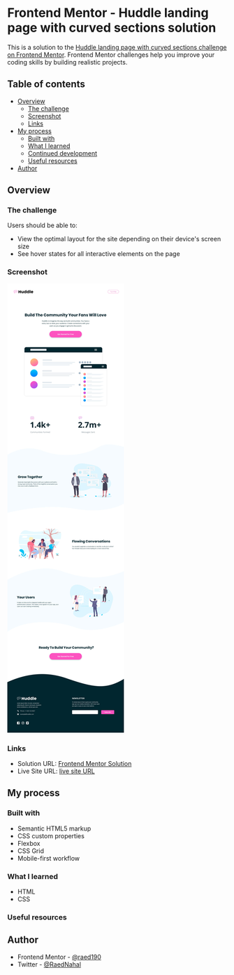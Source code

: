 # Frontend Mentor - Huddle landing page with curved sections solution

This is a solution to the [Huddle landing page with curved sections challenge on Frontend Mentor](https://www.frontendmentor.io/challenges/huddle-landing-page-with-curved-sections-5ca5ecd01e82137ec91a50f2). Frontend Mentor challenges help you improve your coding skills by building realistic projects. 

## Table of contents

- [Overview](#overview)
  - [The challenge](#the-challenge)
  - [Screenshot](#screenshot)
  - [Links](#links)
- [My process](#my-process)
  - [Built with](#built-with)
  - [What I learned](#what-i-learned)
  - [Continued development](#continued-development)
  - [Useful resources](#useful-resources)
- [Author](#author)

## Overview

### The challenge

Users should be able to:

- View the optimal layout for the site depending on their device's screen size
- See hover states for all interactive elements on the page

### Screenshot

![](./screenshot/desktop-design.jpg)

### Links

- Solution URL: [Frontend Mentor Solution](https://www.frontendmentor.io/solutions/huddle-landing-page-with-curved-sections-responsive-using-css-flex-iP6Mcl0KV3)
- Live Site URL: [live site URL ](https://raed190.github.io/Huddle-landing-page-with-curved-sections/)

## My process

### Built with

- Semantic HTML5 markup
- CSS custom properties
- Flexbox
- CSS Grid
- Mobile-first workflow

### What I learned

- HTML
- CSS

### Useful resources

## Author

- Frontend Mentor - [@raed190](https://www.frontendmentor.io/profile/raed190)
- Twitter - [@RaedNahal](https://twitter.com/RaedNahal)
